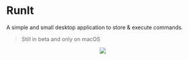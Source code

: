 # RunIt

A simple and small desktop application to store & execute commands.

> Still in beta and only on macOS

<p align="center"><img src="assets/demo.gif" with="400" /></p>
